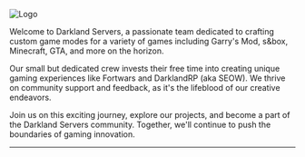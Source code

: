 ![Logo](https://i.imgur.com/NdCCUyQ.png)

Welcome to Darkland Servers, a passionate team dedicated to crafting custom game modes for a variety of games including Garry's Mod, s&box, Minecraft, GTA, and more on the horizon.

Our small but dedicated crew invests their free time into creating unique gaming experiences like Fortwars and DarklandRP (aka SEOW). We thrive on community support and feedback, as it's the lifeblood of our creative endeavors.

Join us on this exciting journey, explore our projects, and become a part of the Darkland Servers community. Together, we'll continue to push the boundaries of gaming innovation.

-------------------------------------------
